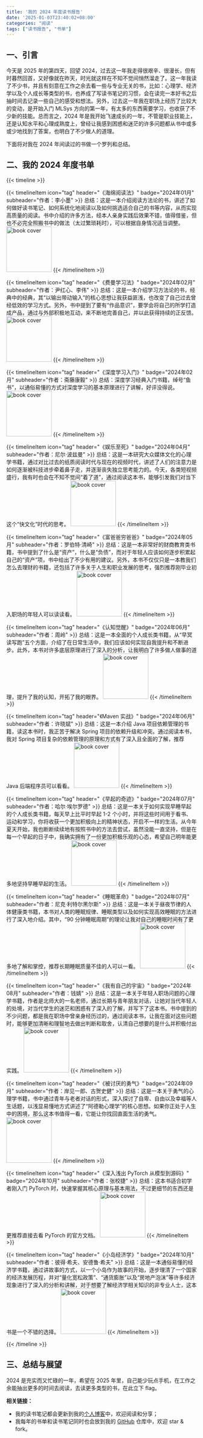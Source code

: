 ```yaml
---
title: '我的 2024 年度读书报告'
date: '2025-01-03T23:40:02+08:00'
categories: "阅读"
tags: ["读书报告", "书单"]
---
```


## 一、引言

今天是 2025 年的第四天，回望 2024，过去这一年我走得很艰辛、很漫长，但有时暮然回首，又好像就在昨天，时光就这样在不知不觉间悄然溜走了。这一年我读了不少书，并且有刻意在工作之余去看一些与专业无关的书，比如：心理学、经济学以及个人成长等类型的书，也养成了写读书笔记的习惯，会在读完一本好书之后抽时间去记录一些自己的感受和想法。另外，过去这一年我在职场上经历了比较大的变动，是开始入门 MLSys 方向的第一年，有太多的东西需要学习，也收获了不少新的技能。总而言之，2024 年是我开始飞速成长的一年，不管是职业技能上，还是认知水平和心理成熟度上，曾经让我感到困惑和迷茫的许多问题都从书中或多或少地找到了答案，也明白了不少做人的道理。

下面将对我在 2024 年间读过的书做一个罗列和总结。

## 二、我的 2024 年度书单

{{< timeline >}}

{{< timelineItem icon="tag" header="《海绵阅读法》" badge="2024年01月" subheader="作者：李小墨" >}}
总结：这是一本介绍阅读方法论的书，讲述了如何做好读书笔记、如何系统化地阅读以及如何挑选适合自己的书等内容，从而实现高质量的阅读。书中介绍的许多方法，经本人亲身实践后效果不错，值得借鉴，但也不必完全照搬书中的做法（太过繁琐耗时），可以根据自身情况适当调整。
<img src="./images/海绵阅读法.jpg" width="120" alt="book cover">
{{< /timelineItem >}}

{{< timelineItem icon="tag" header="《费曼学习法》" badge="2024年02月" subheader="作者：尹红心、李伟" >}}
总结：这是一本介绍学习方法论的书，经典中的经典，其“以输出带动输入”的核心思想让我获益匪浅，也改变了自己过去曾经低效的学习方式。另外，书中提到了要有“作品意识”，要学会将自己的所学打造成产品，通过与外部积极地互动，来不断地完善自己，并以此获得持续的正反馈。
<img src="./images/费曼学习法.jpg" width="120" alt="book cover">
{{< /timelineItem >}}

{{< timelineItem icon="tag" header="《深度学习入门》" badge="2024年02月" subheader="作者：斋藤康毅" >}}
总结：深度学习经典入门书籍，绰号“鱼书”，以通俗易懂的方式对深度学习的基本原理进行了讲解，好评没得说。
<img src="./images/深度学习入门.jpg" width="120" alt="book cover">
{{< /timelineItem >}}

{{< timelineItem icon="tag" header="《娱乐至死》" badge="2024年04月" subheader="作者：尼尔·波兹曼" >}}
总结：这是一本研究大众媒体文化的心理学书籍，通过对比过去的纸质阅读时代与现在的视频时代，讲述了人们的注意力是如何逐渐被科技进步牵着鼻子走，并逐渐丧失独立思考能力的。今天，各类短视频盛行，我有时也会在不知不觉间“着了道”，通过阅读这本书，能够引发我们对当下这个“快文化”时代的思考。
<img src="./images/娱乐至死.jpg" width="120" alt="book cover">
{{< /timelineItem >}}

{{< timelineItem icon="tag" header="《富爸爸穷爸爸》" badge="2024年05月" subheader="作者：罗伯特·清崎" >}}
总结：这是一本非常好的财商教育类书籍，书中提到了什么是“资产”，什么是“负债”，而对于年轻人应该如何逐步积累起自己的“资产”项，书中给出了不少有用的建议。另外，本书不仅仅只是一本教我们怎么去理财的书籍，还包括了许多关于人生和职业发展的思考，强烈推荐刚毕业初入职场的年轻人可以读读看。
<img src="./images/富爸爸穷爸爸.jpg" width="120" alt="book cover">
{{< /timelineItem >}}

{{< timelineItem icon="tag" header="《认知觉醒》" badge="2024年06月" subheader="作者：周岭" >}}
总结：这是一本全面的个人成长类书籍，从“早冥读写跑”五个方面，介绍了在日常生活中，我们应该如何实现自我提升和不断进步。此外，本书对许多底层原理进行了深入的分析，让我明白了许多做人做事的道理，提升了我的认知，开拓了我的眼界。
<img src="./images/认知觉醒.jpg" width="120" alt="book cover">
{{< /timelineItem >}}

{{< timelineItem icon="tag" header="《Maven 实战》" badge="2024年06月" subheader="作者：许晓斌" >}}
总结：这是一本介绍 Java 项目依赖管理的书籍，读这本书时，我正苦于解决 Spring 项目的依赖升级和冲突。通过阅读本书，我对 Spring 项目复杂的依赖管理的原理和方式有了深入且全面的了解，推荐 Java 后端程序员可以看看。
<img src="./images/Maven实战.jpg" width="120" alt="book cover">
{{< /timelineItem >}}

{{< timelineItem icon="tag" header="《早起的奇迹》" badge="2024年07月" subheader="作者：哈尔·埃尔罗德" >}}
总结：这是一本关于如何实现早睡早起的个人成长类书籍，每天早上比平时早起 1-2 个小时，并将这些时间用于看书、运动和学习，你将收获一个更加积极向上的精神状态，开启不一样的生活。从今年夏天开始，我也断断续续地有按照书中的方法去尝试，虽然没能一直坚持，但是在每一个早起的日子中，我确实拥有了一份更加积极乐观的心态，希望自己明年能更多地坚持早睡早起的生活。
<img src="./images/早起的奇迹.jpg" width="120" alt="book cover">
{{< /timelineItem >}}

{{< timelineItem icon="tag" header="《睡眠革命》" badge="2024年07月" subheader="作者：尼克·利特尔黑尔斯" >}}
总结：这是一本关于昼夜节律的人体健康类书籍，本书对人类的睡眠规律、睡眠类型以及如何实现高效睡眠的方法进行了深入地介绍。其中，“90 分钟睡眠周期”的理论让我对自己的睡眠时间有了更多地了解和掌控，推荐长期睡眠质量不佳的人可以一看。
<img src="./images/睡眠革命.jpg" width="120" alt="book cover">
{{< /timelineItem >}}

{{< timelineItem icon="tag" header="《我有自己的宇宙》" badge="2024年08月" subheader="作者：钱婧" >}}
总结：这是一本关于年轻人职场问题的心理学书籍，作者是北师大的一名老师，通过长期与青年朋友对话，让她对当代年轻人的处境，对当代学生的迷茫和困惑有了深入的了解，并写下了这本书。书中提到的不少问题，都是我在职场中曾亲身经历过的，通过阅读本书，让我在面对这些问题时，能够更加清晰和理智地去做出判断和取舍，认清自己想要的是什么并积极付出实践。
<img src="./images/我有自己的宇宙.jpg" width="120" alt="book cover">
{{< /timelineItem >}}

{{< timelineItem icon="tag" header="《被讨厌的勇气》" badge="2024年09月" subheader="作者：岸见一郎、古贺史健" >}}
总结：这是一本关于勇气的心理学书籍，书中通过青年与老者对话的形式，深入探讨了自卑、自由以及幸福等人生话题，以浅显易懂地方式讲述了“阿德勒心理学”的核心思想。如果你正处于人生中的困境，那么这本书值得一看，它能让你找回直面生活的勇气。
<img src="./images/被讨厌的勇气.jpg" width="120" alt="book cover">
{{< /timelineItem >}}

{{< timelineItem icon="tag" header="《深入浅出 PyTorch 从模型到源码》" badge="2024年10月" subheader="作者：张校捷" >}}
总结：这本书适合初学者刚入门 PyTorch 时，快速掌握其核心原理与基本用法，不过更细节的东西还是更推荐直接去看 PyTorch 的官方文档。
<img src="./images/深入浅出PyTorch从模型到源码.png" width="120" alt="book cover">
{{< /timelineItem >}}

{{< timelineItem icon="tag" header="《小岛经济学》" badge="2024年10月" subheader="作者：彼得·希夫、安德鲁·希夫" >}}
总结：这是一本通俗易懂的经济学书籍，通过讲故事的方式，以一个小岛作为故事的开始，逐步理清了一个国家的经济发展历程，并对“量化宽松政策”、“通货膨胀”以及“房地产泡沫”等许多经济现象进行了深入的分析和讲解，对于想要了解经济学相关知识的非专业人士，这本书是一个不错的选择。
<img src="./images/小岛经济学.jpg" width="120" alt="book cover">
{{< /timelineItem >}}

{{< /timeline >}}

## 三、总结与展望

2024 是充实而又忙碌的一年，希望在 2025 年里，自己能少玩点手机，在工作之余能抽出更多的时间去阅读，去读更多类型的书，在此立下 flag。

**相关链接：**

- 我的读书笔记都会更新到我的[<u>个人博客</u>][1]中，欢迎阅读和分享；
- 我每年的书单和读书笔记同时也会放到我的 [<u>GitHub</u>][2] 仓库中，欢迎 star & fork。

[1]: https://shen-shanshan.github.io/categories/%E9%98%85%E8%AF%BB/
[2]: https://github.com/shen-shanshan/reading-makes-life-better?tab=readme-ov-file
